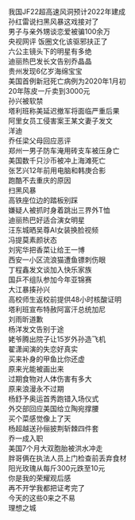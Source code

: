 我国JF22超高速风洞预计2022年建成  
孙红雷说扫黑风暴这戏接对了  
男子与亲外甥谈恋爱被骗100余万  
央视网评 饭圈文化该驱邪扶正了  
六公主镜头下的明星有多绝  
迪丽热巴发长文告别乔晶晶  
贵州发现6亿岁海绵宝宝  
美国首例新冠死亡病例为2020年1月初  
20年陈皮一斤卖到3000元  
孙兴被软禁  
塔利班称美延迟撤军将面临严重后果  
阿里女员工侵害案王某文妻子发文  
洋迪  
乔任梁父母回应恶评  
郑州一男子防车淹用砖支车被压身亡  
美国数千只沙币被冲上海滩死亡  
张艺兴12年前用电脑和韩庚合影  
跑酷不去重庆的原因  
扫黑风暴  
高铁座位边的踏板别踩  
嫌疑人被抓时身着跳出三界外T恤  
迪丽热巴好适合演女明星  
汪东城晒吴尊AI女装换脸视频  
冯提莫素颜状态  
刘宪华把香菜让给王一博  
西安一小区流浪猫遭鱼镖刺伤眼  
丁程鑫发文谈加入快乐家族  
国乒不组队参加今年亚锦赛  
大江暴揍孙兴  
高校师生返校前提供48小时核酸证明  
塔利班宣布特赦阿富汗总统加尼  
刘雨昕道歉  
杨洋发文告别于途  
姥爷腾出院子让15岁外孙造飞机  
翟潇闻演的失恋好真实  
买来补身的甲鱼比你还虚  
原来光能被画出来  
过期食物对人体伤害有多大  
原来浪漫永不过期  
杨舒予奥运首秀跑错入场仪式  
外交部回应美国给立陶宛撑腰  
买个菜感觉像上了天  
杨超越送孙俪披荆斩棘四件套  
乔一成入职  
美国7个月大双胞胎被洪水冲走  
胖哥俩在执法人员上门检查前丢弃食材  
阳光玫瑰从每斤300元跌至10元  
你是我的荣耀观后感  
再不开学我都把证考完了  
今天的这些0来之不易  
理想之城  
